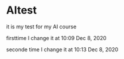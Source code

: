 # AItest
it is my test for my AI course

firsttime
I change it at 10:09 Dec 8, 2020

seconde time
I change it at 10:13 Dec 8, 2020
